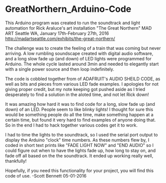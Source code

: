 # GreatNorthern_Arduino-Code
This Arduino program was created to run the soundtrack and light automation for Rick Araluce's art installation 
"The Great Northern" 
MAD ART Seattle WA, January 17th-February 27th, 2016
http://madartseattle.com/exhibits/the-great-northern/
 
The challenge was to create the feeling of a train that was coming but never arriving.
A low rumbling soundscape created with digital audio software, and a long slow fade up (and down) of LED lights were programmed for Arduino. The whole cycle lasted around 3min and needed to elegantly start with a single power source and then loop indefinitely. 

The code is cobbled together from of ADAFRUIT's AUDIO SHEILD CODE, as well as bits and pieces from various LED fade examples.
I apologies for not giving proper credit, but my note keeping got pushed aside as I tried desperately to find a solution in the aloted time, and not let Rick down! 

It was amazing how hard it was to find code for a long, slow fade up (and down) of an LED. People seem to like blinky lights!
I thought for sure this would be something people do all the time, make something happen at a certain time, but found it very hard to find examples of anyone doing that. So in the end I had to hack together various codes get it to work.

I had to time the lights to the soundtrack, so I used the serial port output to display the Arduino "clock" time numbers.
As these numbers flew by, I coded in short text prints like "FADE LIGHT NOW" and "END AUDIO" so I could figure out when to have the lights fade up, how long to stay on, and fade off all based on the the soundtrack. 
It ended up working really well, thankfully!

Hopefully, if you need this functionality for your project, you will find this code of use.
-Scott Bennett 05-01-2016
